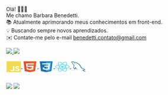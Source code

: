 Olá! 👩🏼‍💻 <br>
Me chamo Barbara Benedetti. <br>
📚 Atualmente aprimorando meus conhecimentos em front-end. <br>
💡 Buscando sempre novos aprendizados. <br>
✉️ Contate-me pelo e-mail benedetti.contato@gmail.com <br>

 <div>
  <a href="https://github.com/b-benedetti">
  <img height="160em" src="https://github-readme-stats.vercel.app/api?username=b-benedetti&show_icons=true&theme=dracula&include_all_commits=true&count_private=true&bg_color=30,e96443,904e95&title_color=fff&text_color=fff"/>
  <img height="160em" src="https://github-readme-stats.vercel.app/api/top-langs/?username=b-benedetti&layout=compact&langs_count=7&theme=dracula&bg_color=30,e96443,904e95&title_color=fff&text_color=fff"/>
</div>
  <div style="display: inline_block"><br>
  <img align="center" alt="Barbara-Js" height="30" width="40" src="https://raw.githubusercontent.com/devicons/devicon/master/icons/javascript/javascript-plain.svg">
  <img align="center" alt="Barbara-HTML" height="30" width="40" src="https://raw.githubusercontent.com/devicons/devicon/master/icons/html5/html5-original.svg">
  <img align="center" alt="Barbara-CSS" height="30" width="40" src="https://raw.githubusercontent.com/devicons/devicon/master/icons/css3/css3-original.svg">
  <img align="center" alt="Barbara-React" height="30" width="40" src="https://raw.githubusercontent.com/devicons/devicon/master/icons/react/react-original.svg">
   <img align="center" alt="Arthur-sql" height="30" width="40" src="https://raw.githubusercontent.com/devicons/devicon/master/icons/mysql/mysql-original.svg">
</div>
</div>
  
  ##
  
  <a href = "mailto:benedetti.contato@gmail.com"><img src=    "https://img.shields.io/badge/Gmail-D14836?style=for-the-badge&logo=gmail&logoColor=white" target="_blank"></a>
  <a href="http://linkedin.com/in/barbara-benedetti-93225819b" target="_blank"><img src="https://img.shields.io/badge/-LinkedIn-%230077B5?style=for-the-badge&logo=linkedin&logoColor=white" target="_blank"></a>
